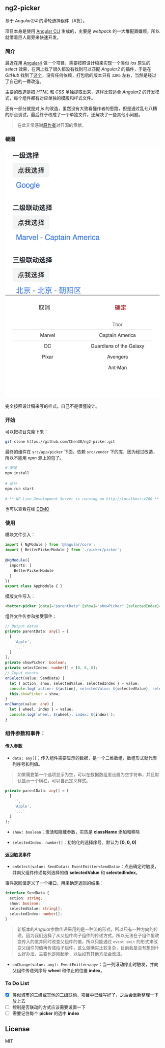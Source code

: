 ## ng2-picker

基于 *Angular2/4* 的滑轮选择组件（A货）。

项目本身是使用 [Angular CLI](https://github.com/angular/angular-cli) 生成的，主要是 *webpack* 的一大堆配置嫌烦，所以就借着巨人肩旁来快速开发。

### 简介

最近在用 [Angular4](https://angular.io/) 做一个项目，需要按照设计稿来实现一个类似 *ios* 原生的 *select* 效果，在网上找了很久都没有找到可以匹配 *Angular2* 的插件，于是在 *GitHub* 找到了[这个](https://github.com/ustbhuangyi/picker)，没有任何依赖，打包后的版本只有 `32Kb` 左右，当然是经过了自己的一番改造。

主要的改造是把 *HTML* 和 *CSS* 单独提取出来，这样比较适合 *Angular2* 的开发模式，每个组件都有对应单独的模版和样式文件。

还有一部分就是对 *js* 的改造，虽然没有大致看懂作者的思路，但是通过乱七八糟的断点调试，最后终于改成了一个单独文件，还解决了一些其他小问题。

> 在此非常感谢[原作者](https://github.com/ustbhuangyi)对开源的贡献。

### 截图

![picker](assets/picker.png)

完全按照设计稿来写的样式，自己不是很懂设计。

### 开始

可以把项目克隆下来：

```bash
git clone https://github.com/Chen38/ng2-picker.git
```

最终的组件在 `src/app/picker` 下面，依赖 `src/vendor` 下的库，因为经过改造，所以不能用 *npm* 源上的包了。

```bash
# 安装
npm install

# 运行
npm run start

# ** NG Live Development Server is running on http://localhost:4200 **
```

也可以查看在线 [DEMO](https://chen38.github.io/ng2-picker/)

### 使用

模块文件引入：

```typescript
import { NgModule } from '@angular/core';
import { BetterPickerModule } from './picker/picker';

@NgModule({
  imports: [
    BetterPickerModule
  ]
})
export class AppModule { }
```

模版文件写入：

```html
<better-picker [data]="parentData" [show]="showPicker" [selectedIndex]="selectIndex" (onSelect)="onSelect($event)" (onChange)="onChange($event)"></better-picker>
```

组件文件传参和接受事件：

```typescript
// Output datas
private parentData: any[] = [
  [
    'Apple',
    '...'
  ]
];
private showPicker: boolean;
private selectIndex: number[] = [0, 0, 0];
// Input events
onSelect(value: SendData) {
  let { action, show, selectedValue, selectedIndex } = value;
  console.log(`action: ${action}, selectedValue: ${selectedValue}, selectedIndex: ${selectedIndex}`);
  this.showPicker = show;
}
onChange(value: any) {
  let { wheel, index } = value;
  console.log(`wheel: ${wheel}, index: ${index}`);
}
```

### 组件参数和事件：

#### 传入参数

- `data: any[]`：传入组件需要显示的数据，是一个二维数组，数组形式就代表列序号和列值。

> 如果需要第一个选项显示为空，可以在数据数组里设置为空字符串，并且默认显示一个横杠，可以自己定义样式。

```typescript
private parentData: any[] = [
  [
    '',
    'Apple',
    '...'
  ]
];
```

- `show: boolean`：激活和隐藏参数，实质是 **className** 添加和移除

- `selectedIndex: number[]`：初始化的选择序号，默认为 **[0, 0, 0]**

#### 返回触发事件

- `onSelect(value: SendData): EventEmitter<SendData>`：点击确定时触发，并向父组件传递每列选择的值 **selectedValue** 和 **selectedIndex**。

事件返回值定义了一个接口，用来确定返回的结果：

```typescript
interface SendData {
  action: string;
  show: boolean;
  selectedValue: string[];
  selectedIndex: number[];
}
```

> 新版本的*Angular*参数传递采用的是一种流的形式，所以只有一种方向的传递，因为我们选择了从父组件向子组件的传递方式，所以无法在子组件里改变传入的值并同时改变父组件的值，所以只能通过 `event emit` 的形式来改变父组件的值再传递给子组件，这么做确实比较复杂，目前我是没有想到什么好办法，主要也是刚起步，以后如有其他方法会改进。

- `onChange(value: any): EventEmitter<any>`：当一列滚动停止时触发，并向父组件传递列序号 **wheel** 和停止的位置 **index**。

### To Do List

- [x] 类似城市的三级或其他的二级联动，项目中已经写好了，之后会重新整理一下放上去
- [ ] 控制是否联动的方式应该需要设置一下
- [ ] 需要记住每个 **picker** 的选中 **index**

## License

MIT